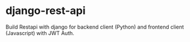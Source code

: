 # django-rest-api
Build Restapi with django for backend client (Python) and frontend client (Javascript) with JWT Auth.
